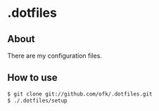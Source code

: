 # .dotfiles

## About

There are my configuration files.

## How to use

```bash
$ git clone git://github.com/ofk/.dotfiles.git
$ ./.dotfiles/setup
```
